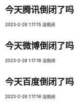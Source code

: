 # 今天腾讯倒闭了吗

2023-2-28 1:17:15 没倒闭

# 今天微博倒闭了吗

2023-2-28 1:17:16 没倒闭

# 今天百度倒闭了吗

2023-2-28 1:17:16 没倒闭

